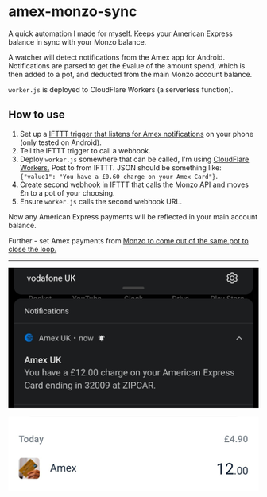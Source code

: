 # amex-monzo-sync

A quick automation I made for myself. Keeps your American Express balance in sync with your Monzo balance.

A watcher will detect notifications from the Amex app for Android. Notifications are parsed to get the £value of the amount spend, which is then added to a pot, and deducted from the main Monzo account balance.

`worker.js` is deployed to CloudFlare Workers (a serverless function). 

## How to use

1. Set up a [IFTTT trigger that listens for Amex notifications](https://ifttt.com/connect/android_device/if_notifications) on your phone (only tested on Android).
2. Tell the IFTTT trigger to call a webhook.
3. Deploy `worker.js` somewhere that can be called, I'm using [CloudFlare Workers.](https://workers.cloudflare.com/) Post to from IFTTT. JSON should be something like: `{"value1": "You have a £0.60 charge on your Amex Card"}`.
4. Create second webhook in IFTTT that calls the Monzo API and moves £n to a pot of your choosing.
5. Ensure `worker.js` calls the second webhook URL.

Now any American Express payments will be reflected in your main account balance.

Further - set Amex payments from [Monzo to come out of the same pot to close the loop.](https://monzo.com/help/budgeting-overdrafts-savings/web-bill-pots)

***

![notification](https://github.com/amaitu/amex-monzo-sync/blob/main/screenshots/notification.jpg)

![monzo](https://github.com/amaitu/amex-monzo-sync/blob/main/screenshots/monzo.jpeg)
